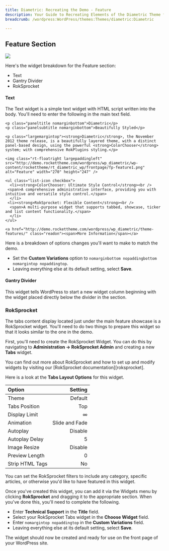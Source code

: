 ```yaml
---
title: Diametric: Recreating the Demo - Feature
description: Your Guide to Recreating Elements of the Diametric Theme for WordPress
breadcrumb: /wordpress:WordPress/themes:Themes/diametric:Diametric

---
```


Feature Section
-----
![][demo3]

Here's the widget breakdown for the Feature section:

* Text
* Gantry Divider
* RokSprocket

#### Text
The Text widget is a simple text widget with HTML script written into the body. You'll need to enter the following in the main text field.

~~~
<p class="paneltitle nomarginbottom">Diametric</p>
<p class="panelsubtitle nomarginbottom">Beautifully Styled</p>

<p class="largemargintop"><strong>Diametric</strong>, the November 2012 theme release, is a beautifully layered theme, with a distinct panel-based design, using the powerful <strong>ColorChooser</strong> system; with comprehensive RokPlugins styling.</p>

<img class="rt-floatright largepaddingleft" src="http://demo.rockettheme.com/wordpress/wp_diametric/wp-content/rockettheme/rt_diametric_wp/frontpage/fp-feature1.png" alt="Feature" width="270" height="247" />

<ul class="list-icon checkbox">
  <li><strong>ColorChooser: Ultimate Style Control</strong><br />
 <span>A comprehensive administrative interface, providing you with intuitive and versatile style control.</span>
  </li>
 <li><strong>RokSprocket: Flexible Content</strong><br />
  <span>A multi-purpose widget that supports tabbed, showcase, ticker and list content functionality.</span>
  </li>
</ul>

<a href="http://demo.rockettheme.com/wordpress/wp_diametric/theme-features/" class="readon"><span>More Information</span></a>
~~~

Here is a breakdown of options changes you'll want to make to match the demo.

* Set the **Custom Variations** option to `nomarginbottom nopaddingbottom nomargintop nopaddingtop`.
* Leaving everything else at its default setting, select **Save**.

#### Gantry Divider
This widget tells WordPress to start a new widget column beginning with the widget placed directly below the divider in the section.

### RokSprocket
The tabs content display located just under the main feature showcase is a RokSprocket widget. You'll need to do two things to prepare this widget so that it looks similar to the one in the demo.

First, you'll need to create the RokSprocket Widget. You can do this by navigating to **Administration -> RokSprocket Admin** and creating a new **Tabs** widget. 

You can find out more about RokSprocket and how to set up and modify widgets by visiting our [RokSprocket documentation][roksprocket].

Here is a look at the **Tabs Layout Options** for this widget.

| Option          |        Setting |  
| :-------------- | -------------: |  
| Theme           |        Default |  
| Tabs Position   |            Top |  
| Display Limit   |              ∞ |  
| Animation       | Slide and Fade |  
| Autoplay        |        Disable |  
| Autoplay Delay  |              5 |  
| Image Resize    |        Disable |  
| Preview Length  |              0 |  
| Strip HTML Tags |             No |  

You can set the RokSprocket filters to include any category, specific articles, or otherwise you'd like to have featured in this widget.

Once you've created this widget, you can add it via the Widgets menu by clicking **RokSprocket** and dragging it to the appropriate section. When you've done this, you'll need to complete the following.

* Enter **Technical Support** in the **Title** field.
* Select your RokSprocket Tabs widget in the **Choose Widget** field.
* Enter `nomargintop nopaddingtop` in the **Custom Variations** field.
* Leaving everything else at its default setting, select **Save**.

The widget should now be created and ready for use on the front page of your WordPress site.

[demo3]: assets/demo_4.jpeg